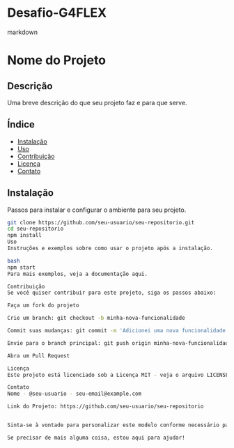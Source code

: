 # Desafio-G4FLEX

markdown
# Nome do Projeto

## Descrição
Uma breve descrição do que seu projeto faz e para que serve.

## Índice
- [Instalação](#instalação)
- [Uso](#uso)
- [Contribuição](#contribuição)
- [Licença](#licença)
- [Contato](#contato)

## Instalação
Passos para instalar e configurar o ambiente para seu projeto.

```bash
git clone https://github.com/seu-usuario/seu-repositorio.git
cd seu-repositorio
npm install
Uso
Instruções e exemplos sobre como usar o projeto após a instalação.

bash
npm start
Para mais exemplos, veja a documentação aqui.

Contribuição
Se você quiser contribuir para este projeto, siga os passos abaixo:

Faça um fork do projeto

Crie um branch: git checkout -b minha-nova-funcionalidade

Commit suas mudanças: git commit -m 'Adicionei uma nova funcionalidade'

Envie para o branch principal: git push origin minha-nova-funcionalidade

Abra um Pull Request

Licença
Este projeto está licenciado sob a Licença MIT - veja o arquivo LICENSE para detalhes.

Contato
Nome - @seu-usuario - seu-email@example.com

Link do Projeto: https://github.com/seu-usuario/seu-repositorio


Sinta-se à vontade para personalizar este modelo conforme necessário para se ajustar ao seu projeto específico! 😊🚀

Se precisar de mais alguma coisa, estou aqui para ajudar!
